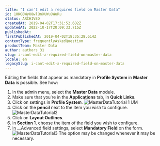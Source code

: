 ```yaml
---
title: "I can't edit a required field on Master Data"
id: 1OKGBWyU8wlQnXUWuOWuRu
status: ARCHIVED
createdAt: 2019-04-02T17:31:52.682Z
updatedAt: 2022-10-17T20:09:33.715Z
publishedAt: 
firstPublishedAt: 2019-04-02T18:35:28.614Z
contentType: frequentlyAskedQuestion
productTeam: Master Data
author: authors_31
slug: i-cant-edit-a-required-field-on-master-data
locale: en
legacySlug: i-cant-edit-a-required-field-on-master-data
---
```


Editing the fields that appear as mandatory in __Profile System__ in __Master Data__ is possible. See how:

1. In the admin menu, select the __Master Data__ module.
2. Make sure that you're in the __Applications__ tab, in __Quick Links__.
3. Click on settings in __Profile System__.
![MasterDataTutorial 1 UM](https://images.ctfassets.net/alneenqid6w5/6BwZrUrNopO6Nb3n49B8L9/ba74f6ae261e1d8f0fc7a32cf7ad321f/MasterDataTutorial_1_UM.jpg)
4. Click on the __pencil__ next to the item you wish to configure.
![MasterDataTutorial2](https://images.ctfassets.net/alneenqid6w5/1OU9KjvK8sUUtHr5MZqbci/4297f3f56819f622d77845054b3dbb0d/MasterDataTutorial2.png)
5. Click on __Layout Outlines__.
6. In __Section 1__, choose the item of the field you wish to configure.
7. In __Advanced field settings, select __Mandatory Field__ on the form. ![MasterDataTutorial3](https://images.ctfassets.net/alneenqid6w5/1gYKfvwuQaL5fR6nlyZQ8Y/50be6084a8df932cced78ae6359981bc/MasterDataTutorial3.png)
The option may be changed whenever it may be necessary. 

